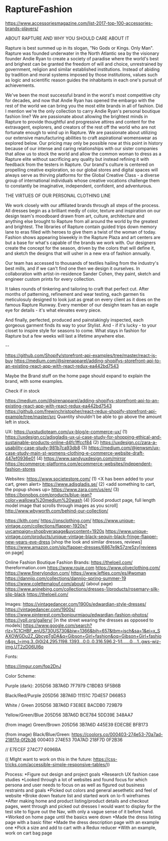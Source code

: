 # RaptureFashion

https://www.accessoriesmagazine.com/list-2017-top-100-accessories-brands-players/   

ABOUT RAPTURE AND WHY YOU SHOULD CARE ABOUT IT

Rapture is best summed up in its slogan, "No Gods or Kings. Only Man". Rapture was founded underwater in the North Atlantic sea by the visionary founder Andie Ryan to create a society of paradise where the world's best and brighest can be granted the freedom of will and choice, unrestrained by government, religion and similar established institutions. Instead of abiding by tradition and moral systems imposed by those institutions, values such as logic and scientific reason guides the inhabitants in each one's pursuit of achievements. 

We've been the most successful brand in the worst's most competitive city for decades, and now that Andie Ryan has opened the embargo with the rest of the world we can bring you the most elite brands in all of fashion. Did I mention we're the only collection to carry Andie Ryan's personal boutique fashion line? We are passionate about allowing the brightest minds in Rapture to provide thoughtful and progressive attires and content for the extravagent, explorers, and creators of the rest off the world who are not fortunate enough to wind up in Rapture. We are passionate about utilizing our extensive manufacturing abilities to craft aspirational womenswear as explored below. Our pricing may only be possible now at this point in history because of our intense and caring relationships with our sister companies that allow us to stock the world and allow the common woman to dress as a Rapture elite without sacrificing any quality but instead refining it with feedback from the testers in Rapture. Our brand's culture is centered on propelling creative exploration, so our global stores and digital spaces will always serve as thirving platforms for the Global Creative Class - a diverse group of international individuals whose creative vocations challenge them to constantly be imaginative, independent, confident, and adventurous. 

THE VIRTUES OF OUR PERSONAL CLOTHING LINE

We work closely with our affiliated brands through all steps of the process. All dresses begin as a brilliant medly of color, texture and inspiration on our design team's moodboard drawn from art, culture, architecture and anything else brought to Rapture from all around the world by the greatest and brightest. The libraries of Rapture contain guided trips down memory lane to eras filled with heroes to give them a twist of the woman of today. Fashion shows appearing biweekly in the Rapture Plaza and art centers are but a base for what's capable of the brands we work with. Our designers create the concept for the season, driven by the colors that will define it, and sketch the designs that will usher in a new era of fashion annually. 

Our team has accessed to thousands of textiles hailing from the industry's best mills, and if we can't find one then we design it ourselves. In collaboration with artist-in-residence Sander Cohen, they paint, sketch and engineer custom prints for every collection.

It takes rounds of tinkering and tailoring to craft that perfect cut. After months of patterning, refinement and wear testing, each garmen tis meticulosuly designed to look just as great on every client as it does on the famous Rapture Runway. Every member of our desighn team has an eagle eye for details - it's what elevates every piece. 

And finally, perfected, produced and painstakingly inspected, each gorgeous garment finds its way to your Stylist. And - if it's lucky - to your closet to inspire style for seasons to come. What stays in fashion for Rapture but a few weeks will last a lifetime anywhere else. 


--

https://github.com/Shopify/storefront-api-examples/tree/master/react-js-buy
https://medium.com/@sirenapparel/adding-shopifys-storefront-api-to-an-existing-react-app-with-react-redux-ea442bd7543

Maybe the Brand stuff on the home page should expand to explain the brand, with some examples. 


Check if in stock

https://medium.com/@sirenapparel/adding-shopifys-storefront-api-to-an-existing-react-app-with-react-redux-ea442bd7543
https://github.com/frewinchristopher/react-redux-shopify-storefront-api-example/tree/master/src
Quantity shouldn't be able to go above the amount left in stock. 

UX:
https://uxstudioteam.com/ux-blog/e-commerce-ux/ (1)
https://uxdesign.cc/adisgladis-ux-ui-case-study-for-shopping-ethical-and-sustainable-products-online-d4fc1ffccf84 (2)
https://uxdesign.cc/zara-a-usability-case-study-981b7ca93db8 (3)
https://medium.com/@jenwsm/ux-case-study-main-st-womens-clothing-e-commerce-website-draft-447ef0936e01 (4)
https://www.sandyuxdesign.com/mirror 
https://ecommerce-platforms.com/ecommerce-websites/independent-fashion-stores

Websites:
https://www.societestore.com/ (1) <X has been added to your cart, green alert>
https://www.adisgladis.se/ (2) <add something to cart, the popup shows up>
https://www.zara.com/us/en/ (3)
https://bonobos.com/products/blue-jean?color=wallowa%20medium%20wash (4) [Good product page, full length model image that scrolls through images as you scroll]
http://www.wbyworth.com/behind-our-collection/

https://kith.com/
https://onsclothing.com/
https://www.unique-vintage.com/collections/flapper-1920s?uvcampaign=shopbyerapage&uvcontent=1920s
    https://www.unique-vintage.com/products/unique-vintage-black-sequin-black-fringe-flapper-new-years-eve-dress [shop the look and similar dresses, reviews]
https://www.amazon.com/slp/flapper-dresses/6867e9k57zre5zy[reviews on page]

Online Fashion Boutique Fashion Brands:
https://theloeil.com/
thereformation.com
https://www.rouje.com
https://www.oliveclothing.com/
https://www.finerylondon.com/
https://www.lefties.com/es/#woman
https://dannijo.com/collections/dannijo-spring-summer-19
https://www.colettemalouf.com/about/ (about page)
https://www.aninebing.com/collections/dresses-1/products/rosemary-silk-slip-black
https://theloeil.com/

Images:
https://vintagedancer.com/1900s/edwardian-style-dresses/
https://vintagedancer.com/1900s/
https://www.pinterest.com/bonjourmiaou/edwardian-fashion-photos/
https://vpll.org/gallery/ [in the street wearing the dresses as opposed to models]
https://www.google.com/search?rlz=1C1CHBF_enUS730US730&biw=1366&bih=657&tbm=isch&sa=1&ei=x_SAXOWGDu2Z_QbcypTgDA&q=Gibson+Girl+fashion&oq=Gibson+Girl+fashion&gs_l=img.3..0j0i24.295.1198..1393...0.0..0.316.596.2-1j1......0....1..gws-wiz-img.UT2zD06Ul6o

Fonts: 

https://imgur.com/fop2DnJ

Color Scheme: 

Purple (dark):
205D56
3B7A6D
7F7979
C1BDB3
5F5B6B

Black/Red/Purple
205D56
3B7A6D
11151C
7D4E57
D66853

White / Green
205D56
3B7A6D
F3E8EE
BACDB0
729B79

Yellow/Green/Blue
205D56
3B7A6D
BCE784
5DD39E
348AA7

(from image) Green/Brown
205D56
3B7A6D
445E39
EDECBE
BFB173

(from image) Black/Blue/Green: https://coolors.co/000403-274e53-70a7ad-218f7d-0f2b36
000403
274E53
70A7AD
218F7D
0F2B36

//
E7ECEF 
274C77
6096BA


(( MIght want to work on this in the future: https://css-tricks.com/accessible-simple-responsive-tables/))


Process:
*Figure out design and project goals
*Research UX fashion case studies
*Looked through a lot of websites and found focus for which persona and user needs to focus on as well as figured out business restraints and goals
*Picked out colors and general aesethetic and feel of website
*Broke down feature list and started work on lo-fi wireframes
*After making home and product listing/product details and checkout pages, went through and picked out dresses I would want to display for the test site to figure out the Nav, with only a vague sense of it before hand. 
*Worked on home page until the basics were down 
*Made the dress listing page with a basic filter
*Made the dress description page with an example one
*Pick a size and add to cart with a Redux reducer
*With an example, work on cart bag page